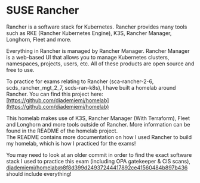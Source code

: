 # SUSE Rancher
Rancher is a software stack for Kubernetes. Rancher provides many tools such as RKE (Rancher Kubernetes Engine), K3S, Rancher Manager, Longhorn, Fleet and more. 

Everything in Rancher is managed by Rancher Manager. Rancher Manager is a web-based UI that allows you to manage Kubernetes clusters, namespaces, projects, users, etc. All of these products are open source and free to use.  

To practice for exams relating to Rancher (sca-rancher-2-6, scds_rancher_mgt_2_7, scds-ran-k8s), I have built a homelab around Rancher. You can find this project here:
[https://github.com/diademiemi/homelab](https://github.com/diademiemi/homelab)  

This homelab makes use of K3S, Rancher Manager (With Terraform), Fleet and Longhorn and more tools outside of Rancher. More information can be found in the README of the homelab project.  
The README contains more documentation on how I used Rancher to build my homelab, which is how I practiced for the exams!

You may need to look at an older commit in order to find the exact software stack I used to practice this exam (including OPA gatekeeper & CIS scans), [diademiemi/homelab@8f8d399d24937244417892ce41560484b897b436](https://github.com/diademiemi/homelab/tree/8f8d399d24937244417892ce41560484b897b436) should include everything!